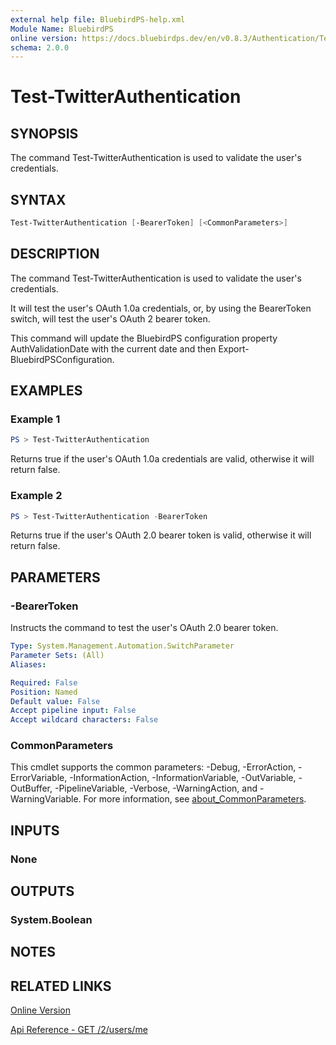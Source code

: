 ```yaml
---
external help file: BluebirdPS-help.xml
Module Name: BluebirdPS
online version: https://docs.bluebirdps.dev/en/v0.8.3/Authentication/Test-TwitterAuthentication
schema: 2.0.0
---
```


# Test-TwitterAuthentication

## SYNOPSIS

The command Test-TwitterAuthentication is used to validate the user's credentials.

## SYNTAX

``` powershell
Test-TwitterAuthentication [-BearerToken] [<CommonParameters>]
```

## DESCRIPTION

The command Test-TwitterAuthentication is used to validate the user's credentials.

It will test the user's OAuth 1.0a credentials, or, by using the BearerToken switch, will test the user's OAuth 2 bearer token.

This command will update the BluebirdPS configuration property AuthValidationDate with the current date and then Export-BluebirdPSConfiguration.

## EXAMPLES

### Example 1

```powershell
PS > Test-TwitterAuthentication
```

Returns true if the user's OAuth 1.0a credentials are valid, otherwise it will return false.

### Example 2

```powershell
PS > Test-TwitterAuthentication -BearerToken
```

Returns true if the user's OAuth 2.0 bearer token is valid, otherwise it will return false.

## PARAMETERS

### -BearerToken

Instructs the command to test the user's OAuth 2.0 bearer token.

```yaml
Type: System.Management.Automation.SwitchParameter
Parameter Sets: (All)
Aliases:

Required: False
Position: Named
Default value: False
Accept pipeline input: False
Accept wildcard characters: False
```

### CommonParameters

This cmdlet supports the common parameters: -Debug, -ErrorAction, -ErrorVariable, -InformationAction, -InformationVariable, -OutVariable, -OutBuffer, -PipelineVariable, -Verbose, -WarningAction, and -WarningVariable. For more information, see [about_CommonParameters](http://go.microsoft.com/fwlink/?LinkID=113216).

## INPUTS

### None

## OUTPUTS

### System.Boolean

## NOTES

## RELATED LINKS

[Online Version](https://docs.bluebirdps.dev/en/v0.8.3/Authentication/Test-TwitterAuthentication)

[Api Reference - GET /2/users/me](https://developer.twitter.com/en/docs/twitter-api/users/lookup/api-reference/get-users-me)

